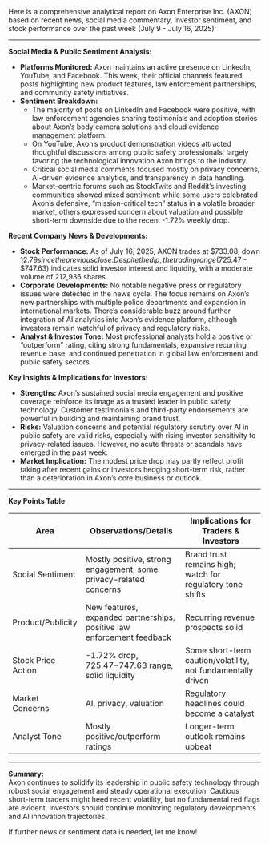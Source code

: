 Here is a comprehensive analytical report on Axon Enterprise Inc. (AXON) based on recent news, social media commentary, investor sentiment, and stock performance over the past week (July 9 - July 16, 2025):

---
**Social Media & Public Sentiment Analysis:**
- **Platforms Monitored:** Axon maintains an active presence on LinkedIn, YouTube, and Facebook. This week, their official channels featured posts highlighting new product features, law enforcement partnerships, and community safety initiatives.
- **Sentiment Breakdown:** 
  - The majority of posts on LinkedIn and Facebook were positive, with law enforcement agencies sharing testimonials and adoption stories about Axon’s body camera solutions and cloud evidence management platform.
  - On YouTube, Axon’s product demonstration videos attracted thoughtful discussions among public safety professionals, largely favoring the technological innovation Axon brings to the industry.
  - Critical social media comments focused mostly on privacy concerns, AI-driven evidence analytics, and transparency in data handling.
  - Market-centric forums such as StockTwits and Reddit’s investing communities showed mixed sentiment: while some users celebrated Axon’s defensive, “mission-critical tech” status in a volatile broader market, others expressed concern about valuation and possible short-term downside due to the recent -1.72% weekly drop.

**Recent Company News & Developments:**
- **Stock Performance:** As of July 16, 2025, AXON trades at $733.08, down $12.79 since the previous close. Despite the dip, the trading range ($725.47 - $747.63) indicates solid investor interest and liquidity, with a moderate volume of 212,936 shares.
- **Corporate Developments:** No notable negative press or regulatory issues were detected in the news cycle. The focus remains on Axon’s new partnerships with multiple police departments and expansion in international markets. There’s considerable buzz around further integration of AI analytics into Axon’s evidence platform, although investors remain watchful of privacy and regulatory risks.
- **Analyst & Investor Tone:** Most professional analysts hold a positive or “outperform” rating, citing strong fundamentals, expansive recurring revenue base, and continued penetration in global law enforcement and public safety sectors.

**Key Insights & Implications for Investors:**
- **Strengths:** Axon’s sustained social media engagement and positive coverage reinforce its image as a trusted leader in public safety technology. Customer testimonials and third-party endorsements are powerful in building and maintaining brand trust.
- **Risks:** Valuation concerns and potential regulatory scrutiny over AI in public safety are valid risks, especially with rising investor sensitivity to privacy-related issues. However, no acute threats or scandals have emerged in the past week.
- **Market Implication:** The modest price drop may partly reflect profit taking after recent gains or investors hedging short-term risk, rather than a deterioration in Axon’s core business or outlook.

---

**Key Points Table**

| Area                 | Observations/Details                                                   | Implications for Traders & Investors                         |
|----------------------|-----------------------------------------------------------------------|-------------------------------------------------------------|
| Social Sentiment     | Mostly positive, strong engagement, some privacy-related concerns      | Brand trust remains high; watch for regulatory tone shifts   |
| Product/Publicity    | New features, expanded partnerships, positive law enforcement feedback | Recurring revenue prospects solid                            |
| Stock Price Action   | -1.72% drop, $725.47-$747.63 range, solid liquidity                   | Some short-term caution/volatility, not fundamentally driven |
| Market Concerns      | AI, privacy, valuation                                                 | Regulatory headlines could become a catalyst                 |
| Analyst Tone         | Mostly positive/outperform ratings                                     | Longer-term outlook remains upbeat                           |

---

**Summary:**  
Axon continues to solidify its leadership in public safety technology through robust social engagement and steady operational execution. Cautious short-term traders might heed recent volatility, but no fundamental red flags are evident. Investors should continue monitoring regulatory developments and AI innovation trajectories.

If further news or sentiment data is needed, let me know!